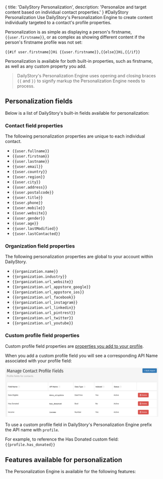 {
title: 'DailyStory Personalization',
description: 'Personalize and target content based on individual contact properties.'
}
#DailyStory Personalization
Use DailyStory's Personalization Engine to create content individually targeted to a contact's profile properties.

Personalization is as simple as displaying a person's firstname, `{{user.firstname}}`, or as complex as showing different content if the person's firstname profile was not set:

`{{#if user.firstname}}Hi {{user.firstname}},{{else}}Hi,{{/if}}`

Personalization is available for both built-in properties, such as firstname, as well as any custom property you add.

> DailyStory's Personalization Engine uses opening and closing braces `{{` and `}}` to signify markup the Personalization Engine needs to process.

## Personalization fields
Below is a list of DailyStory's built-in fields available for personalization:


### Contact field properties
The following personalization properties are unique to each individual contact.

* `{{user.fullname}}`
* `{{user.firstnam}}`
* `{{user.lastname}}`
* `{{user.email}}`
* `{{user.country}}`
* `{{user.region}}`
* `{{user.city}}`
* `{{user.address}}`
* `{{user.postalcode}}`
* `{{user.title}}`
* `{{user.phone}}`
* `{{user.mobile}}`
* `{{user.website}}`
* `{{user.gender}}`
* `{{user.age}}`
* `{{user.lastModified}}`
* `{{user.lastContacted}}`


### Organization field properties
The following personalization properties are global to your account within DailyStory.

* `{{organization.name}}`
* `{{organization.industry}}`
* `{{organization.url_website}}`
* `{{organization.url_appstore_google}}`
* `{{organization.url_appstore_ios}}`
* `{{organization.url_facebook}}`
* `{{organization.url_instagram}}`
* `{{organization.url_linkedin}}`
* `{{organization.url_pintrest}}`
* `{{organization.url_twitter}}`
* `{{organization.url_youtube}}`

### Custom profile field properties
Custom profile field properties are [properties you add to your profile](https://docs.dailystory.com/contacts/#user-defined-fields).

When you add a custom profile field you will see a corresponding API Name associated with your profile field:

![User Defined Fields](/articles/contacts/contacts-15.png "User Defined Fields")

To use a custom profile field in DailyStory's Personalization Engine prefix the API name with `profile`.

For example, to reference the Has Donated custom field: `{{profile.has_donated}}` 


## Features available for personalization
The Personalization Engine is available for the following features:

